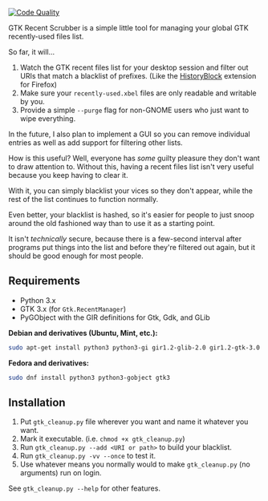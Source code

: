 [![Code Quality](https://landscape.io/github/ssokolow/gtk-recent-scrubber/master/landscape.png)](https://landscape.io/github/ssokolow/gtk-recent-scrubber/master)

GTK Recent Scrubber is a simple little tool for managing your global GTK
recently-used files list.

So far, it will...

1. Watch the GTK recent files list for your desktop session and filter out URIs
   that match a blacklist of prefixes. (Like the
   [HistoryBlock](https://addons.mozilla.org/en-US/firefox/addon/historyblock/)
   extension for Firefox)
2. Make sure your `recently-used.xbel` files are only readable and writable by
   you.
3. Provide a simple `--purge` flag for non-GNOME users who just want to wipe
   everything.

In the future, I also plan to implement a GUI so you can remove individual
entries as well as add support for filtering other lists.

How is this useful? Well, everyone has _some_ guilty pleasure they don't want to
draw attention to. Without this, having a recent files list isn't very useful
because you keep having to clear it.

With it, you can simply blacklist your vices so they don't appear, while the
rest of the list continues to function normally.

Even better, your blacklist is hashed, so it's easier for people to just snoop
around the old fashioned way than to use it as a starting point.

It isn't _technically_ secure, because there is a few-second interval after
programs put things into the list and before they're filtered out again, but it
should be good enough for most people.

## Requirements

- Python 3.x
- GTK 3.x (for `Gtk.RecentManager`)
- PyGObject with the GIR definitions for Gtk, Gdk, and GLib

**Debian and derivatives (Ubuntu, Mint, etc.):**

```sh
sudo apt-get install python3 python3-gi gir1.2-glib-2.0 gir1.2-gtk-3.0
```

**Fedora and derivatives:**

```sh
sudo dnf install python3 python3-gobject gtk3
```

## Installation

1. Put `gtk_cleanup.py` file wherever you want and name it whatever you want.
2. Mark it executable. (i.e. `chmod +x gtk_cleanup.py`)
3. Run `gtk_cleanup.py --add <URI or path>` to build your blacklist.
4. Run `gtk_cleanup.py -vv --once` to test it.
5. Use whatever means you normally would to make `gtk_cleanup.py` (no arguments)
   run on login.

See `gtk_cleanup.py --help` for other features.

